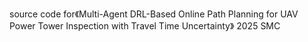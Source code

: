 source code for《Multi-Agent DRL-Based Online Path Planning for UAV Power Tower Inspection with Travel Time Uncertainty》 2025 SMC
